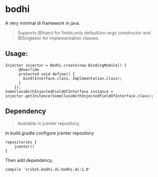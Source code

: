 # bodhi
A very minimal di framework in java.
> Supports @Inject for fields,only default/no-args constructor and @Singleton for implementation classes.

## Usage:
```
Injector injector = Bodhi.create(new BindingModule() {
      @Override
      protected void define() {
        bind(Interface.class, Implementation.class);
      }
    });
SomeClassWithInjectedFieldOfInterface instance =  injector.getInstance(SomeClassWithInjectedFieldOfInterface.class);
```

## Dependency
> Available in jcenter repository.

In build.gradle configure jcenter repository.
```
repositories {
    jcenter()
}
```

Then add dependency.
```
compile 'vriksh.bodhi.di:bodhi-di:1.0'
```